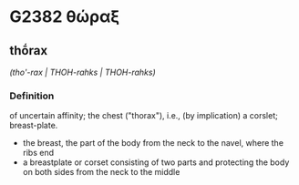 # G2382 θώραξ

## thṓrax

_(tho'-rax | THOH-rahks | THOH-rahks)_

### Definition

of uncertain affinity; the chest ("thorax"), i.e., (by implication) a corslet; breast-plate.

- the breast, the part of the body from the neck to the navel, where the ribs end
- a breastplate or corset consisting of two parts and protecting the body on both sides from the neck to the middle

